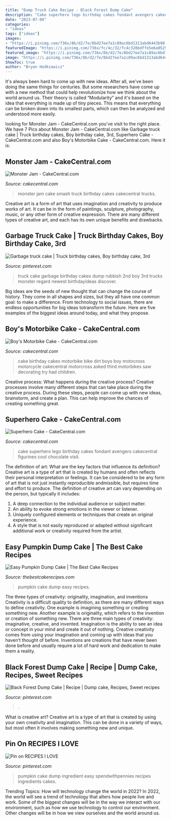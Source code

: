 ```yaml
---
title: "Dump Truck Cake Recipe - Black Forest Dump Cake"
description: "Cake superhero lego birthday cakes fondant avengers cakecentral figurines cool chocolate visit"
date: "2023-07-09"
categories:
- "ideas"
tags: ["ideas"]
images:
- "https://i.pinimg.com/736x/8b/d2/7e/8bd27ee7a1c89ac6bd1313abd6443b98.jpg"
featuredImage: "https://i.pinimg.com/736x/fc/4c/32/fc4c328bdffe5e6a0529b57833e6c37e.jpg"
featured_image: "https://i.pinimg.com/736x/8b/d2/7e/8bd27ee7a1c89ac6bd1313abd6443b98.jpg"
image: "https://i.pinimg.com/736x/8b/d2/7e/8bd27ee7a1c89ac6bd1313abd6443b98.jpg"
ShowToc: true
author: "Bryon Hodkiewicz"
---
```



It's always been hard to come up with new ideas. After all, we've been doing the same things for centuries. But some researchers have come up with a new method that could help revolutionize how we think about the world around us. Their theory is called “Modularity” and it's based on the idea that everything is made up of tiny pieces. This means that everything can be broken down into its smallest parts, which can then be analyzed and understood more easily.

	

		
looking for Monster Jam - CakeCentral.com you've visit to the right place. We have 7 Pics about Monster Jam - CakeCentral.com like Garbage truck cake | Truck birthday cakes, Boy birthday cake, 3rd, Superhero Cake - CakeCentral.com and also Boy&#039;s Motorbike Cake - CakeCentral.com. Here it is:
		
    
## Monster Jam - CakeCentral.com

<img loading=lazy src="https://cdn001.cakecentral.com/gallery/2016/11/900_monster-jam-990871yhRjG.JPG" onerror="this.onerror=null;this.src='https://tse3.mm.bing.net/th?id=OIP.qoCG_P2fiXAGJPKrWitHfgHaJG&amp;pid=15.1';" alt="Monster Jam - CakeCentral.com">

_Source: cakecentral.com_

>monster jam cake smash truck birthday cakes cakecentral trucks. 

	

Creative art is a form of art that uses imagination and creativity to produce works of art. It can be in the form of paintings, sculpture, photography, music, or any other form of creative expression. There are many different types of creative art, and each has its own unique benefits and drawbacks.

    
## Garbage Truck Cake | Truck Birthday Cakes, Boy Birthday Cake, 3rd

<img loading=lazy src="https://i.pinimg.com/originals/6f/61/68/6f61686dada2fa169c32b310095f2edb.jpg" onerror="this.onerror=null;this.src='https://tse3.mm.bing.net/th?id=OIP.7lXzOgS0RdQ1l3UTYMRLZQHaJ4&amp;pid=15.1';" alt="Garbage truck cake | Truck birthday cakes, Boy birthday cake, 3rd">

_Source: pinterest.com_

>truck cake garbage birthday cakes dump rubbish 2nd boy 3rd trucks monster regard newest birthdayideas discover. 

	

Big ideas are the seeds of new thought that can change the course of history. They come in all shapes and sizes, but they all have one common goal: to make a difference. From technology to social issues, there are endless opportunities for big ideas totransform the future. Here are five examples of the biggest ideas around today, and what they propose.

    
## Boy&#039;s Motorbike Cake - CakeCentral.com

<img loading=lazy src="https://cdn001.cakecentral.com/gallery/2015/03/900_79162996zF_boys-motorbike-cake.jpg" onerror="this.onerror=null;this.src='https://tse1.mm.bing.net/th?id=OIP.V6JRYyY6o7xpMOgun9tl-AHaJ4&amp;pid=15.1';" alt="Boy&#039;s Motorbike Cake - CakeCentral.com">

_Source: cakecentral.com_

>cake birthday cakes motorbike bike dirt boys boy motocross motorcycle cakecentral motorcross asked third motorbikes saw decorating try had children. 

	

Creative process: What happens during the creative process?
Creative processes involve many different steps that can take place during the creative process. During these steps, people can come up with new ideas, brainstorm, and create a plan. This can help improve the chances of creating something great.

    
## Superhero Cake - CakeCentral.com

<img loading=lazy src="https://cdn001.cakecentral.com/gallery/2016/01/900_superhero-cake-210703wIbax.JPG" onerror="this.onerror=null;this.src='https://tse2.mm.bing.net/th?id=OIP._84KtJedp-uIAan3FRlzigHaF8&amp;pid=15.1';" alt="Superhero Cake - CakeCentral.com">

_Source: cakecentral.com_

>cake superhero lego birthday cakes fondant avengers cakecentral figurines cool chocolate visit. 

	

The definition of art: What are the key factors that influence its definition?
Creative art is a type of art that is created by humans and often reflects their personal interpretation or feelings. It can be considered to be any form of art that is not just instantly reproducible andmissible, but requires time and effort to produce. The definition of creative art can vary depending on the person, but typically it includes:
1. A deep connection to the individual audience or subject matter.
2. An ability to evoke strong emotions in the viewer or listener.
3. Uniquely configured elements or techniques that create an original experience.
4. A style that is not easily reproduced or adapted without significant additional work or creativity required from the artist.

    
## Easy Pumpkin Dump Cake | The Best Cake Recipes

<img loading=lazy src="https://i1.wp.com/thebestcakerecipes.com/wp-content/uploads/2020/08/pumpkin-dump-cake-41.jpg?fit=800%2C1200&amp;ssl=1" onerror="this.onerror=null;this.src='https://tse3.mm.bing.net/th?id=OIP.-9Qcm7BhBesr1iT_qng7cQHaLH&amp;pid=15.1';" alt="Easy Pumpkin Dump Cake | The Best Cake Recipes">

_Source: thebestcakerecipes.com_

>pumpkin cake dump easy recipes. 

	

The three types of creativity: originality, imagination, and inventions
Creativity is a difficult quality to definition, as there are many different ways to define creativity. One example is imagining something or creating something new. Another example is originality, which refers to the invention or creation of something new. 
There are three main types of creativity: imaginative, creative, and invented. Imagination is the ability to see an idea or concept in your mind and create it out of nothing. Creative creativity comes from using your imagination and coming up with ideas that you haven’t thought of before. Inventions are creations that have never been done before and usually require a lot of hard work and dedication to make them a reality.

    
## Black Forest Dump Cake | Recipe | Dump Cake, Recipes, Sweet Recipes

<img loading=lazy src="https://i.pinimg.com/736x/fc/4c/32/fc4c328bdffe5e6a0529b57833e6c37e.jpg" onerror="this.onerror=null;this.src='https://tse4.mm.bing.net/th?id=OIP.0Ou3WVqoyfBtpUM8G46nEgHaHV&amp;pid=15.1';" alt="Black Forest Dump Cake | Recipe | Dump cake, Recipes, Sweet recipes">

_Source: pinterest.com_

>. 

	

What is creative art?
Creative art is a type of art that is created by using your own creativity and imagination. This can be done in a variety of ways, but most often it involves making something new and unique.

    
## Pin On RECIPES I LOVE

<img loading=lazy src="https://i.pinimg.com/736x/8b/d2/7e/8bd27ee7a1c89ac6bd1313abd6443b98.jpg" onerror="this.onerror=null;this.src='https://tse4.mm.bing.net/th?id=OIP.FAJE0GgS4ibuQbfWYjgmWwHaLH&amp;pid=15.1';" alt="Pin on RECIPES I LOVE">

_Source: pinterest.com_

>pumpkin cake dump ingredient easy spendwithpennies recipes ingredients cakes. 

	

Trending Topics: How will technology change the world in 2022?
In 2022, the world will see a trend of technology that alters how people live and work. Some of the biggest changes will be in the way we interact with our environment, such as how we use technology to control our environment. Other changes will be in how we view ourselves and the world around us.

